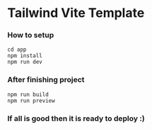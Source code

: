 # Tailwind Vite Template

### How to setup
```
cd app
npm install
npm run dev
```
### After finishing project
```
npm run build
npm run preview
```
### If all is good then it is ready to deploy :)
